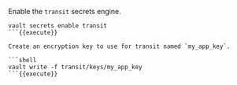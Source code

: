 Enable the `transit` secrets engine.

```shell
vault secrets enable transit
```{{execute}}

Create an encryption key to use for transit named `my_app_key`.

```shell
vault write -f transit/keys/my_app_key
```{{execute}}
